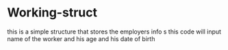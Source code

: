# Working-struct
this is a simple structure that stores the employers info s
this code will input name of the worker and his age and his date of birth
